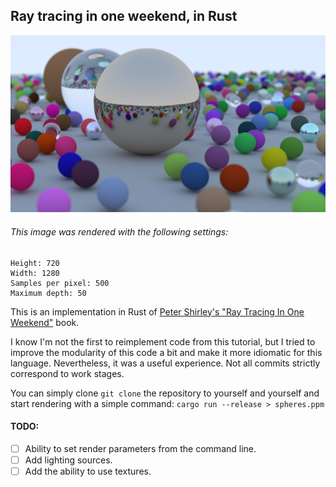 ## Ray tracing in one weekend, in Rust

![Sansara](https://github.com/alexwheezy/ray-tracing-in-one-weekend/blob/main/render/final_render_01.png)

###### This image was rendered with the following settings:
    Height: 720
    Width: 1280
    Samples per pixel: 500
    Maximum depth: 50


This is an implementation in Rust of [Peter Shirley's "Ray Tracing In One Weekend"](https://raytracing.github.io/books/RayTracingInOneWeekend.html) book.

I know I'm not the first to reimplement code from this tutorial, but I tried to improve the modularity of this code a
bit and make it more idiomatic for this language. Nevertheless, it was a useful experience. Not all commits strictly
correspond to work stages.

You can simply clone `git clone` the repository to yourself and yourself and start rendering with a simple command:
`cargo run --release > spheres.ppm`

#### TODO:
- [ ] Ability to set render parameters from the command line.
- [ ] Add lighting sources.
- [ ] Add the ability to use textures.
